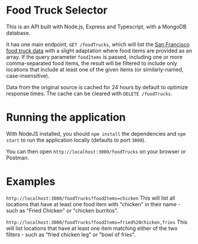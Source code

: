 # Food Truck Selector

This is an API built with Node.js, Express and Typescript, with a MongoDB database.

It has one main endpoint, `GET /foodTrucks`, which will list the [San Francisco food truck data](https://data.sfgov.org/api/views/rqzj-sfat/rows.csv) with a slight adaptation where food items are provided as an array. If the query parameter `foodItems` is passed, including one or more comma-separated food items, the result will be filtered to include only locations that include at least one of the given items (or similarly-named, case-insensitive).

Data from the original source is cached for 24 hours by default to optimize response times. The cache can be cleared with `DELETE /foodTrucks`.

# Running the application

With NodeJS installed, you should `npm install` the dependencies and `npm start` to run the application locally (defaults to port `3000`).

You can then open `http://localhost:3000/foodTrucks` on your browser or Postman.

# Examples

`http://localhost:3000/foodTrucks?foodItems=chicken`
This will list all locations that have at least one food item with "chicken" in their name - such as "Fried Chicken" or "chicken burritos".

`http://localhost:3000/foodTrucks?foodItems=fried%20chicken,fries`
This will list locations that have at least one item matching either of the two filters - such as "fried chicken leg" or "bowl of fries".
